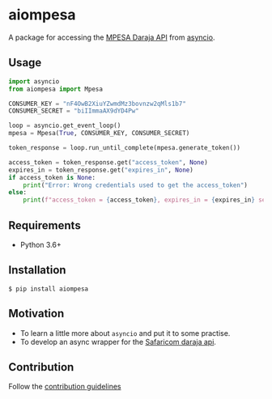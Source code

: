 # aiompesa

A package for accessing the [MPESA Daraja API](https://developers.safaricom.co.ke>) from [asyncio](https://docs.python.org/3/library/asyncio.html>).

## Usage

```python
import asyncio
from aiompesa import Mpesa

CONSUMER_KEY = "nF4OwB2XiuYZwmdMz3bovnzw2qMls1b7"
CONSUMER_SECRET = "biIImmaAX9dYD4Pw"

loop = asyncio.get_event_loop()
mpesa = Mpesa(True, CONSUMER_KEY, CONSUMER_SECRET)

token_response = loop.run_until_complete(mpesa.generate_token())

access_token = token_response.get("access_token", None)
expires_in = token_response.get("expires_in", None)
if access_token is None:
    print("Error: Wrong credentials used to get the access_token")
else:
    print(f"access_token = {access_token}, expires_in = {expires_in} secs")
```

## Requirements

- Python 3.6+

## Installation

`$ pip install aiompesa`

## Motivation

- To learn a little more about `asyncio` and put it to some practise.
- To develop an async wrapper for the [Safaricom daraja api](https://developers.safaricom.co.ke).

## Contribution

Follow the [contribution guidelines](https://github.com/musale/aiompesa)
